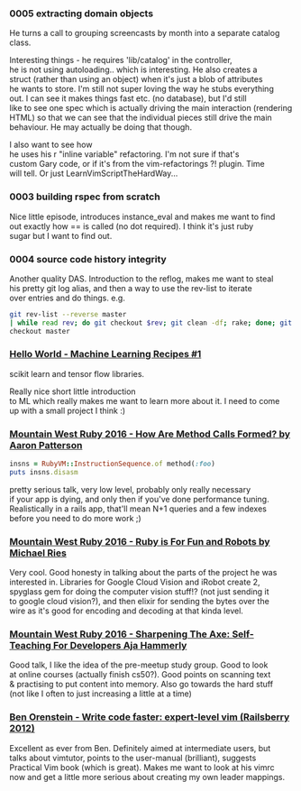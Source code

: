 ### 0005 extracting domain objects
He turns a call to grouping screencasts by month into a separate catalog  
class.

Interesting things - he requires 'lib/catalog' in the controller,  
he is not using autoloading.. which is interesting. He also creates a  
struct (rather than using an object) when it's just a blob of attributes  
he wants to store. I'm still not super loving the way he stubs everything  
out. I can see it makes things fast etc. (no database), but I'd still  
like to see one spec which is actually driving the main interaction (rendering  
HTML) so that we can see that the individual pieces still drive the main  
behaviour. He may actually be doing that though.

I also want to see how  
he uses his <leader>r "inline variable" refactoring. I'm not sure if that's  
custom Gary code, or if it's from the vim-refactorings ?! plugin. Time  
will tell. Or just LearnVimScriptTheHardWay...  


### 0003 building rspec from scratch
Nice little episode, introduces instance_eval and makes me want to find  
out exactly how == is called (no dot required). I think it's just ruby  
sugar but I want to find out.  


### 0004 source code history integrity
Another quality DAS. Introduction to the reflog, makes me want to steal  
his pretty git log alias, and then a way to use the rev-list to iterate  
over entries and do things. e.g.
```bash
git rev-list --reverse master  
| while read rev; do git checkout $rev; git clean -df; rake; done; git  
checkout master
```  


### [Hello World - Machine Learning Recipes #1](https://www.youtube.com/watch?v=cKxRvEZd3Mw)
scikit learn and tensor flow libraries.

Really nice short little introduction  
to ML which really makes me want to learn more about it.  I need to come  
up with a small project I think :)  


### [Mountain West Ruby 2016 - How Are Method Calls Formed? by Aaron Patterson](https://www.youtube.com/watch?v=6Dkjus07d9Y&list=PLE7tQUdRKcybjaXiRW_mjOuw1JGrWsCdt&index=10)
```ruby
insns = RubyVM::InstructionSequence.of method(:foo)
puts insns.disasm  
```

pretty serious talk, very low level, probably only really necessary  
if your app is dying, and only then if you've done performance tuning.  
Realistically in a rails app, that'll mean N+1 queries and a few indexes  
before you need to do more work ;)  


### [Mountain West Ruby 2016 - Ruby is For Fun and Robots by Michael Ries](https://www.youtube.com/watch?v=kdIkSv1Gulk&list=PLE7tQUdRKcybjaXiRW_mjOuw1JGrWsCdt&index=3)
Very cool. Good honesty in talking about the parts of the project he was  
interested in. Libraries for Google Cloud Vision and iRobot create 2,  
spyglass gem for doing the computer vision stuff!? (not just sending it  
to google cloud vision?), and then elixir for sending the bytes over the  
wire as it's good for encoding and decoding at that kinda level.  


### [Mountain West Ruby 2016 - Sharpening The Axe: Self-Teaching For Developers Aja Hammerly](https://www.youtube.com/watch?v=3Ee1WYl51TM&list=PLE7tQUdRKcybjaXiRW_mjOuw1JGrWsCdt&index=7)
Good talk, I like the idea of the pre-meetup study group. Good to look  
at online courses (actually finish cs50?). Good points on scanning text  
& practising to put content into memory. Also go towards the hard stuff  
(not like I often to just increasing a little at a time)  


### [Ben Orenstein - Write code faster: expert-level vim (Railsberry 2012)](https://www.youtube.com/watch?v=SkdrYWhh-8s)
Excellent as ever from Ben. Definitely aimed at intermediate users, but  
talks about vimtutor, points to the user-manual (brilliant), suggests  
Practical Vim book (which is great). Makes me want to look at his vimrc  
now and get a little more serious about creating my own leader mappings.  

